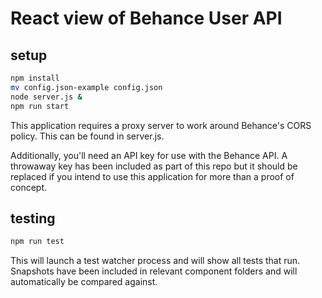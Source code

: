 # React view of Behance User API
## setup

```sh
npm install
mv config.json-example config.json
node server.js &
npm run start
```

This application requires a proxy server to work around Behance's CORS policy.  This can be found in server.js.

Additionally, you'll need an API key for use with the Behance API.  A throwaway key has been included as part of this repo but it should be replaced if you intend to use this application for more than a proof of concept.

## testing

```sh
npm run test
```

This will launch a test watcher process and will show all tests that run.  Snapshots have been included in relevant component folders and will automatically be compared against.